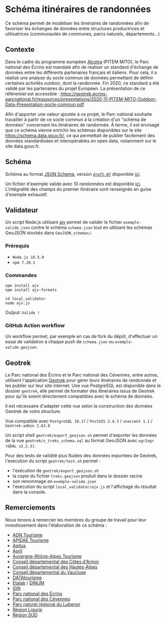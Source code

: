 <MenuSchema />

# Schéma itinéraires de randonnées

Ce schéma permet de modéliser les itinéraires de randonnées afin de favoriser les échanges de données entre structures productrices et utilisatrices (communautés de communes, parcs naturels, départements...)

## Contexte

Dans le cadre du programme européen [Alcotra](https://www.interreg-alcotra.eu/fr/decouvrir-alcotra/les-projets-finances/mito-modeles-integres-pour-le-tourisme-outdoor-dans-lespace) (PITEM MITO), le Parc national des Écrins est mandaté afin de réaliser un standard d'échange de données entre les différents partenaires français et italiens. Pour cela, il a réalisé une analyse du socle commun de données permettant de définir certaines activités outdoor, dont la randonnée. Fin 2020, ce standard a été validé par les partenaires du projet Européen. La présentation de ce référentiel est accessible : https://geotrek.ecrins-parcnational.fr/ressources/presentations/2020-11-PITEM-MITO-Outdoor-Data-Presentation-socle-commun.pdf

Afin d'apporter une valeur ajoutée à ce projet, le Parc national souhaite travailler à partir de ce socle commun à la création d'un "schéma de données" concernant les itinéraires de randonnée. À terme, il est envisagé que ce schéma vienne enrichir les schémas disponibles sur le site https://schema.data.gouv.fr/, ce qui permettait de publier facilement des données standardisées et interopérables en open data, notamment sur le site data.gouv.fr.


## Schéma

Schéma au format [JSON Schema](https://json-schema.org/), version [`draft-07`](https://json-schema.org/specification-links.html#draft-7) disponible [ici](https://github.com/PnX-SI/schema_randonnee/raw/v0.3.1/schema.json).

Un fichier d'exemple valide avec 10 randonnées est disponible [ici](https://github.com/PnX-SI/schema_randonnee/raw/v0.3.1/exemple-valide.json). L'intégralité des champs du premier itinéraire sont renseignés en guise d'exemple exhaustif.

## Validateur

Un script Node.js utilisant [ajv](https://ajv.js.org/) permet de valider le fichier `exemple-valide.json` contre le schéma `schema.json` tout en utilisant les schémas GeoJSON stockés dans `GeoJSON_schemas/`.

### Prérequis

- `Node.js 16.5.0`
- `npm 7.20.1`

### Commandes
```
npm install ajv
npm install ajv-formats
```

```
cd local_validator
node ajv.js
```
Output:
`Valide !`

### GitHub Action workflow

Un workflow permet, par exemple en cas de fork du dépôt, d'effectuer un essai de validation à chaque push de `schema.json` ou `exemple-valide.geojson`.

## Geotrek

Le Parc national des Écrins et le Parc national des Cévennes, entre autres, utilisent l'application [Geotrek](https://github.com/GeotrekCE) pour gérer leurs itinéraires de randonnée et les publier sur leur site internet. Une vue PostgreSQL est disponible dans le dossier `geotrek`, elle permet de formater des itinéraires issus de Geotrek pour qu'ils soient directement compatibles avec le schéma de données.

Il est nécessaire d'adapter cette vue selon la construction des données Geotrek de votre structure.

Vue compatible avec `PostgreSQL 10.17` / `PostGIS 2.4.3` / `unaccent 1.1` / `Geotrek-admin 2.62.0`

Un script shell `geotrek/export_geojson.sh` permet d'exporter les données de la vue `geotrek/v_treks_schema.sql` au format GeoJSON avec `ogr2ogr (GDAL v2.2.3)`.

Pour des tests de validité plus fluides des données exportées de Geotrek, l'exécution du script `geotrek/test.sh` permet :
- l'exécution de `geotrek/export_geojson.sh`
- la copie du fichier `treks.geojson` produit dans le dossier racine
- son renommage en `exemple-valide.json`
- l'exécution du script `local_validator/ajv.js` et l'affichage du résultat dans la console.



## Remerciements

Nous tenons à remercier les membres du groupe de travail pour leur investissement dans l'élaboration de ce schéma :

* [ADN Tourisme](https://www.adn-tourisme.fr/)
* [APIDAE Tourisme](https://www.apidae-tourisme.com/)
* [Apitux](http://www.apitux.com/)
* [April](https://www.april.org/)
* [Auvergne-Rhône-Alpes Tourisme](https://www.auvergnerhonealpes-tourisme.com/)
* [Conseil départemental des Côtes d'Armor](https://cotesdarmor.fr/)
* [Conseil départemental des Hautes-Alpes](https://www.hautes-alpes.fr/)
* [Conseil départemental du Vaucluse](https://www.vaucluse.fr/)
* [DATAtourisme](https://www.datatourisme.gouv.fr/)
* [Etalab](https://www.etalab.gouv.fr/) / [DINUM](https://www.numerique.gouv.fr/)
* [IGN](https://www.ign.fr/)
* [Parc national des Écrins](https://www.ecrins-parcnational.fr/)
* [Parc national des Cévennes](https://www.cevennes-parcnational.fr/)
* [Parc naturel régional du Luberon](https://www.parcduluberon.fr/)
* [Région Ligurie](https://www.regione.liguria.it/)
* [Région SUD](https://www.maregionsud.fr/)